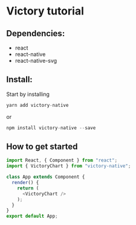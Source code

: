 # Victory tutorial

## Dependencies:
* react
* react-native
* react-native-svg

## Install:

Start by installing

```javascript
yarn add victory-native
```

or

```javascript
npm install victory-native --save
```

## How to get started

```javascript
import React, { Component } from "react";
import { VictoryChart } from "victory-native";

class App extends Component {
  render() {
    return (
      <VictoryChart />
    );
  }
}
export default App;
```
